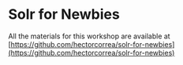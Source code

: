 # Solr for Newbies
All the materials for this workshop are available at [https://github.com/hectorcorrea/solr-for-newbies](https://github.com/hectorcorrea/solr-for-newbies)
